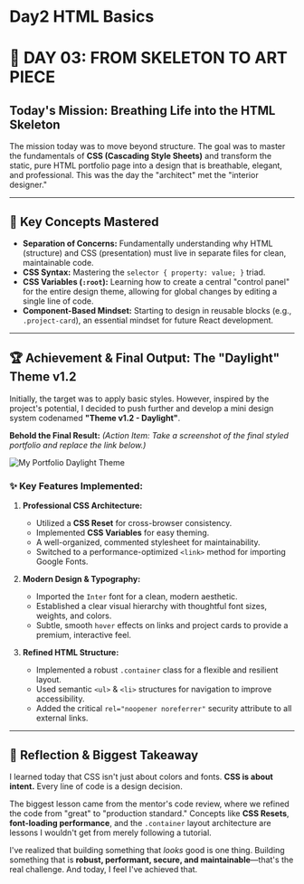 # Day2 HTML Basics

# 🚀 DAY 03: FROM SKELETON TO ART PIECE

## Today's Mission: Breathing Life into the HTML Skeleton

The mission today was to move beyond structure. The goal was to master the fundamentals of **CSS (Cascading Style Sheets)** and transform the static, pure HTML portfolio page into a design that is breathable, elegant, and professional. This was the day the "architect" met the "interior designer."

---

## 🔑 Key Concepts Mastered

-   **Separation of Concerns:** Fundamentally understanding why HTML (structure) and CSS (presentation) must live in separate files for clean, maintainable code.
-   **CSS Syntax:** Mastering the `selector { property: value; }` triad.
-   **CSS Variables (`:root`):** Learning how to create a central "control panel" for the entire design theme, allowing for global changes by editing a single line of code.
-   **Component-Based Mindset:** Starting to design in reusable blocks (e.g., `.project-card`), an essential mindset for future React development.

---

## 🏆 Achievement & Final Output: The "Daylight" Theme v1.2

Initially, the target was to apply basic styles. However, inspired by the project's potential, I decided to push further and develop a mini design system codenamed **"Theme v1.2 - Daylight"**.

**Behold the Final Result:**
*(Action Item: Take a screenshot of the final styled portfolio and replace the link below.)*

![My Portfolio Daylight Theme](./daylight-theme.png)

### ✨ Key Features Implemented:

1.  **Professional CSS Architecture:**
    -   Utilized a **CSS Reset** for cross-browser consistency.
    -   Implemented **CSS Variables** for easy theming.
    -   A well-organized, commented stylesheet for maintainability.
    -   Switched to a performance-optimized `<link>` method for importing Google Fonts.

2.  **Modern Design & Typography:**
    -   Imported the `Inter` font for a clean, modern aesthetic.
    -   Established a clear visual hierarchy with thoughtful font sizes, weights, and colors.
    -   Subtle, smooth `hover` effects on links and project cards to provide a premium, interactive feel.

3.  **Refined HTML Structure:**
    -   Implemented a robust `.container` class for a flexible and resilient layout.
    -   Used semantic `<ul>` & `<li>` structures for navigation to improve accessibility.
    -   Added the critical `rel="noopener noreferrer"` security attribute to all external links.

---

## 🧠 Reflection & Biggest Takeaway

I learned today that CSS isn't just about colors and fonts. **CSS is about intent.** Every line of code is a design decision.

The biggest lesson came from the mentor's code review, where we refined the code from "great" to "production standard." Concepts like **CSS Resets**, **font-loading performance**, and the `.container` layout architecture are lessons I wouldn't get from merely following a tutorial.

I've realized that building something that *looks* good is one thing. Building something that is **robust, performant, secure, and maintainable**—that's the real challenge. And today, I feel I've achieved that.
